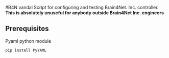 #B4N vandal
Script for configuring and testing Brain4Net. Inc. controller.
**This is absolutely unuseful for anybody outside Brain4Net Inc. engineers**
## Prerequisites

Pyaml python module

	pip install PyYAML


